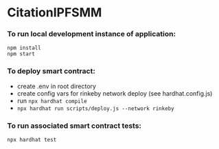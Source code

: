 # CitationIPFSMM

### To run local development instance of application:

`npm install`\
`npm start`

### To deploy smart contract:
- create .env in root directory
- create config vars for rinkeby network deploy (see hardhat.config.js)
- run `npx hardhat compile`
- `npx hardhat run scripts/deploy.js --network rinkeby`

### To run associated smart contract tests:
`npx hardhat test`




